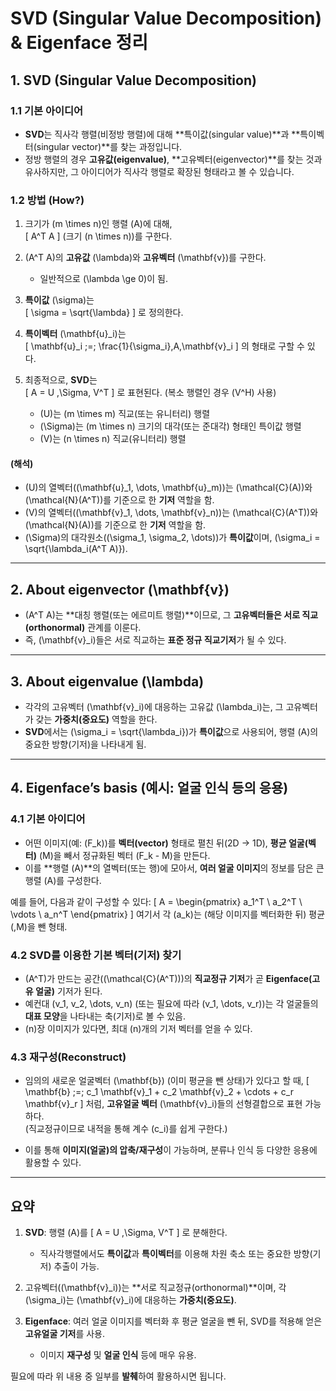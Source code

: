 # SVD (Singular Value Decomposition) & Eigenface 정리

## 1. SVD (Singular Value Decomposition)

### 1.1 기본 아이디어

- **SVD**는 직사각 행렬(비정방 행렬)에 대해 **특이값(singular value)**과 **특이벡터(singular vector)**를 찾는 과정입니다.
- 정방 행렬의 경우 **고유값(eigenvalue)**, **고유벡터(eigenvector)**를 찾는 것과 유사하지만, 그 아이디어가 직사각 행렬로 확장된 형태라고 볼 수 있습니다.

### 1.2 방법 (How?)

1. 크기가 \(m \times n\)인 행렬 \(A\)에 대해,  
   \[
   A^T A
   \]
   (크기 \(n \times n\))를 구한다.

2. \(A^T A\)의 **고유값** \(\lambda\)와 **고유벡터** \(\mathbf{v}\)를 구한다.

   - 일반적으로 \(\lambda \ge 0\)이 됨.

3. **특이값** \(\sigma\)는  
   \[
   \sigma = \sqrt{\lambda}
   \]
   로 정의한다.

4. **특이벡터** \(\mathbf{u}\_i\)는  
   \[
   \mathbf{u}\_i \;=\; \frac{1}{\sigma_i}\,A\,\mathbf{v}\_i
   \]
   의 형태로 구할 수 있다.

5. 최종적으로, **SVD**는  
   \[
   A = U \,\Sigma\, V^T
   \]
   로 표현된다. (복소 행렬인 경우 \(V^H\) 사용)

   - \(U\)는 \(m \times m\) 직교(또는 유니터리) 행렬
   - \(\Sigma\)는 \(m \times n\) 크기의 대각(또는 준대각) 형태인 특이값 행렬
   - \(V\)는 \(n \times n\) 직교(유니터리) 행렬

#### (해석)

- \(U\)의 열벡터(\(\mathbf{u}\_1, \dots, \mathbf{u}\_m\))는 \(\mathcal{C}(A)\)와 \(\mathcal{N}(A^T)\)를 기준으로 한 **기저** 역할을 함.
- \(V\)의 열벡터(\(\mathbf{v}\_1, \dots, \mathbf{v}\_n\))는 \(\mathcal{C}(A^T)\)와 \(\mathcal{N}(A)\)를 기준으로 한 **기저** 역할을 함.
- \(\Sigma\)의 대각원소(\(\sigma_1, \sigma_2, \dots\))가 **특이값**이며, \(\sigma_i = \sqrt{\lambda_i(A^T A)}\).

---

## 2. About eigenvector \(\mathbf{v}\)

- \(A^T A\)는 **대칭 행렬(또는 에르미트 행렬)**이므로, 그 **고유벡터들은 서로 직교(orthonormal)** 관계를 이룬다.
- 즉, \(\mathbf{v}\_i\)들은 서로 직교하는 **표준 정규 직교기저**가 될 수 있다.

---

## 3. About eigenvalue \(\lambda\)

- 각각의 고유벡터 \(\mathbf{v}\_i\)에 대응하는 고유값 \(\lambda_i\)는, 그 고유벡터가 갖는 **가중치(중요도)** 역할을 한다.
- **SVD**에서는 \(\sigma_i = \sqrt{\lambda_i}\)가 **특이값**으로 사용되어, 행렬 \(A\)의 중요한 방향(기저)을 나타내게 됨.

---

## 4. Eigenface’s basis (예시: 얼굴 인식 등의 응용)

### 4.1 기본 아이디어

- 어떤 이미지(예: \(F_k\))를 **벡터(vector)** 형태로 펼친 뒤(2D → 1D), **평균 얼굴(벡터)** \(M\)을 빼서 정규화된 벡터 \(F_k - M\)을 만든다.
- 이를 **행렬 \(A\)**의 열벡터(또는 행)에 모아서, **여러 얼굴 이미지**의 정보를 담은 큰 행렬 \(A\)를 구성한다.

예를 들어, 다음과 같이 구성할 수 있다:
\[
A =
\begin{pmatrix}
a_1^T \\
a_2^T \\
\vdots \\
a_n^T
\end{pmatrix}
\]
여기서 각 \(a_k\)는 (해당 이미지를 벡터화한 뒤) 평균 \(\,M\)을 뺀 형태.

### 4.2 SVD를 이용한 기본 벡터(기저) 찾기

- \(A^T\)가 만드는 공간(\(\mathcal{C}(A^T)\))의 **직교정규 기저**가 곧 **Eigenface(고유 얼굴)** 기저가 된다.
- 예컨대 \(v_1, v_2, \dots, v_n\) (또는 필요에 따라 \(v_1, \dots, v_r\))는 각 얼굴들의 **대표 모양**을 나타내는 축(기저)로 볼 수 있음.
- \(n\)장 이미지가 있다면, 최대 \(n\)개의 기저 벡터를 얻을 수 있다.

### 4.3 재구성(Reconstruct)

- 임의의 새로운 얼굴벡터 \(\mathbf{b}\) (이미 평균을 뺀 상태)가 있다고 할 때,
  \[
  \mathbf{b} \;=\; c_1 \mathbf{v}\_1 + c_2 \mathbf{v}\_2 + \cdots + c_r \mathbf{v}\_r
  \]
  처럼, **고유얼굴 벡터** \(\mathbf{v}\_i\)들의 선형결합으로 표현 가능하다.  
  (직교정규이므로 내적을 통해 계수 \(c_i\)를 쉽게 구한다.)

- 이를 통해 **이미지(얼굴)의 압축/재구성**이 가능하며, 분류나 인식 등 다양한 응용에 활용할 수 있다.

---

## 요약

1. **SVD**: 행렬 \(A\)를
   \[
   A = U \,\Sigma\, V^T
   \]
   로 분해한다.

   - 직사각행렬에서도 **특이값**과 **특이벡터**를 이용해 차원 축소 또는 중요한 방향(기저) 추출이 가능.

2. 고유벡터(\(\mathbf{v}\_i\))는 **서로 직교정규(orthonormal)**이며, 각 \(\sigma_i\)는 \(\mathbf{v}\_i\)에 대응하는 **가중치(중요도)**.

3. **Eigenface**: 여러 얼굴 이미지를 벡터화 후 평균 얼굴을 뺀 뒤, SVD를 적용해 얻은 **고유얼굴 기저**를 사용.
   - 이미지 **재구성** 및 **얼굴 인식** 등에 매우 유용.

필요에 따라 위 내용 중 일부를 **발췌**하여 활용하시면 됩니다.
